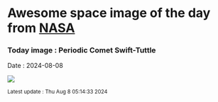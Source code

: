 
# Awesome space image of the day from [NASA](https://api.nasa.gov/)

### Today image : Periodic Comet Swift-Tuttle
Date : 2024-08-08

![](https://apod.nasa.gov/apod/image/2408/Rhemann799_109P_24_11_92_1100px.jpg)

<small>Latest update : Thu Aug  8 05:14:33 2024</small>
        